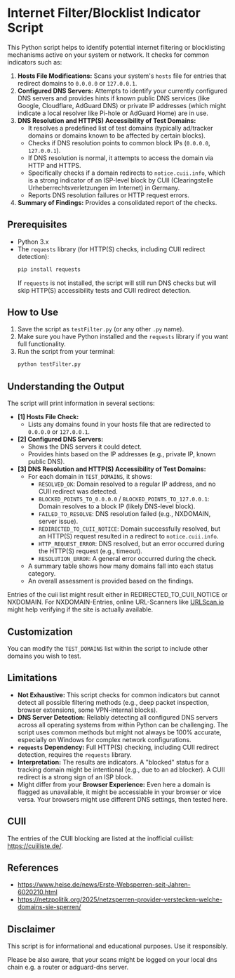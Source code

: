 # Internet Filter/Blocklist Indicator Script

This Python script helps to identify potential internet filtering or blocklisting mechanisms active on your system or network. It checks for common indicators such as:

1.  **Hosts File Modifications:** Scans your system's `hosts` file for entries that redirect domains to `0.0.0.0` or `127.0.0.1`.
2.  **Configured DNS Servers:** Attempts to identify your currently configured DNS servers and provides hints if known public DNS services (like Google, Cloudflare, AdGuard DNS) or private IP addresses (which might indicate a local resolver like Pi-hole or AdGuard Home) are in use.
3.  **DNS Resolution and HTTP(S) Accessibility of Test Domains:**
    *   It resolves a predefined list of test domains (typically ad/tracker domains or domains known to be affected by certain blocks).
    *   Checks if DNS resolution points to common block IPs (`0.0.0.0`, `127.0.0.1`).
    *   If DNS resolution is normal, it attempts to access the domain via HTTP and HTTPS.
    *   Specifically checks if a domain redirects to `notice.cuii.info`, which is a strong indicator of an ISP-level block by CUII (Clearingstelle Urheberrechtsverletzungen im Internet) in Germany.
    *   Reports DNS resolution failures or HTTP request errors.
4.  **Summary of Findings:** Provides a consolidated report of the checks.

## Prerequisites

*   Python 3.x
*   The `requests` library (for HTTP(S) checks, including CUII redirect detection):
    ```bash
    pip install requests
    ```
    If `requests` is not installed, the script will still run DNS checks but will skip HTTP(S) accessibility tests and CUII redirect detection.

## How to Use

1.  Save the script as `testFilter.py` (or any other `.py` name).
2.  Make sure you have Python installed and the `requests` library if you want full functionality.
3.  Run the script from your terminal:
    ```bash
    python testFilter.py
    ```

## Understanding the Output

The script will print information in several sections:

*   **[1] Hosts File Check:**
    *   Lists any domains found in your hosts file that are redirected to `0.0.0.0` or `127.0.0.1`.
*   **[2] Configured DNS Servers:**
    *   Shows the DNS servers it could detect.
    *   Provides hints based on the IP addresses (e.g., private IP, known public DNS).
*   **[3] DNS Resolution and HTTP(S) Accessibility of Test Domains:**
    *   For each domain in `TEST_DOMAINS`, it shows:
        *   `RESOLVED_OK`: Domain resolved to a regular IP address, and no CUII redirect was detected.
        *   `BLOCKED_POINTS_TO_0.0.0.0` / `BLOCKED_POINTS_TO_127.0.0.1`: Domain resolves to a block IP (likely DNS-level block).
        *   `FAILED_TO_RESOLVE`: DNS resolution failed (e.g., NXDOMAIN, server issue).
        *   `REDIRECTED_TO_CUII_NOTICE`: Domain successfully resolved, but an HTTP(S) request resulted in a redirect to `notice.cuii.info`.
        *   `HTTP_REQUEST_ERROR`: DNS resolved, but an error occurred during the HTTP(S) request (e.g., timeout).
        *   `RESOLUTION_ERROR`: A general error occurred during the check.
    *   A summary table shows how many domains fall into each status category.
    *   An overall assessment is provided based on the findings.

Entries of the cuii list might result either in REDIRECTED_TO_CUII_NOTICE or NXDOMAIN. For NXDOMAIN-Entries, online URL-Scanners like [URLScan.io](https://urlscan.io/) might help verifying if the site is actually available.

## Customization

You can modify the `TEST_DOMAINS` list within the script to include other domains you wish to test.

## Limitations

*   **Not Exhaustive:** This script checks for common indicators but cannot detect all possible filtering methods (e.g., deep packet inspection, browser extensions, some VPN-internal blocks).
*   **DNS Server Detection:** Reliably detecting all configured DNS servers across all operating systems from within Python can be challenging. The script uses common methods but might not always be 100% accurate, especially on Windows for complex network configurations.
*   **`requests` Dependency:** Full HTTP(S) checking, including CUII redirect detection, requires the `requests` library.
*   **Interpretation:** The results are indicators. A "blocked" status for a tracking domain might be intentional (e.g., due to an ad blocker). A CUII redirect is a strong sign of an ISP block.
* Might differ from your **Browser Experience:** Even here a domain is flagged as unavailable, it might be accessiable in your browser or vice versa. Your browsers might use different DNS settings, then tested here.

## CUII

The entries of the CUII blocking are listed at the inofficial cuiilist: https://cuiiliste.de/.

## References
- https://www.heise.de/news/Erste-Websperren-seit-Jahren-6020210.html
- https://netzpolitik.org/2025/netzsperren-provider-verstecken-welche-domains-sie-sperren/

## Disclaimer

This script is for informational and educational purposes. Use it responsibly. 

Please be also aware, that your scans might be logged on your local dns chain e.g. a router or adguard-dns server.